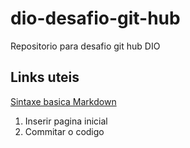 # dio-desafio-git-hub
Repositorio para desafio git hub DIO

## Links uteis
[Sintaxe basica Markdown](https://markdown.net.br/sintaxe-basica/)

1. Inserir pagina inicial
2. Commitar o codigo

